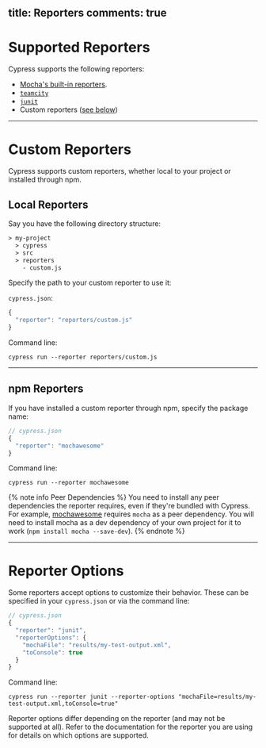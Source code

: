 title: Reporters
comments: true
---

# Supported Reporters

Cypress supports the following reporters:

* [Mocha's built-in reporters](https://mochajs.org/#reporters).
* [`teamcity`](https://github.com/cypress-io/mocha-teamcity-reporter)
* [`junit`](https://github.com/michaelleeallen/mocha-junit-reporter)
* Custom reporters ([see below](#section-custom-reporters))

***

# Custom Reporters

Cypress supports custom reporters, whether local to your project or installed through npm.

## Local Reporters

Say you have the following directory structure:

```txt
> my-project
  > cypress
  > src
  > reporters
    - custom.js
```

Specify the path to your custom reporter to use it:

`cypress.json`:

```javascript
{
  "reporter": "reporters/custom.js"
}
```

Command line:

```shell
cypress run --reporter reporters/custom.js
```

***

## npm Reporters

If you have installed a custom reporter through npm, specify the package name:

```javascript
// cypress.json
{
  "reporter": "mochawesome"
}
```

Command line:

```shell
cypress run --reporter mochawesome
```

{% note info Peer Dependencies %}
You need to install any peer dependencies the reporter requires, even if they're bundled with Cypress. For example, [mochawesome](https://github.com/adamgruber/mochawesome) requires `mocha` as a peer dependency. You will need to install mocha as a dev dependency of your own project for it to work (`npm install mocha --save-dev`).
{% endnote %}

***

# Reporter Options

Some reporters accept options to customize their behavior. These can be specified in your `cypress.json` or via the command line:

```javascript
// cypress.json
{
  "reporter": "junit",
  "reporterOptions": {
    "mochaFile": "results/my-test-output.xml",
    "toConsole": true
  }
}
```

Command line:

```shell
cypress run --reporter junit --reporter-options "mochaFile=results/my-test-output.xml,toConsole=true"
```

Reporter options differ depending on the reporter (and may not be supported at all). Refer to the documentation for the reporter you are using for details on which options are supported.
